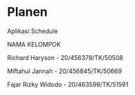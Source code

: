 # Planen
Aplikasi Schedule

NAMA KELOMPOK

Richard Haryson     - 20/456378/TK/50508

Miftahul Jannah     - 20/456845/TK/50669

Fajar Rizky Widodo  - 20/463599/TK/51591

